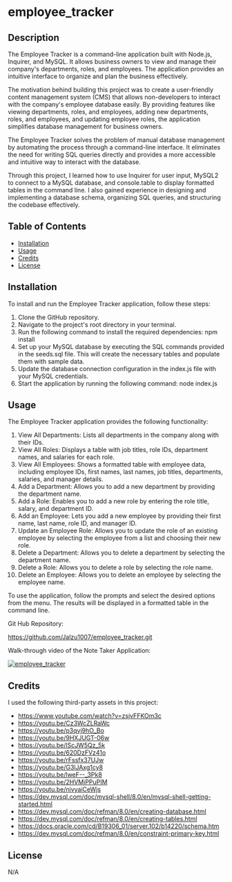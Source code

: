 # employee_tracker

## Description

The Employee Tracker is a command-line application built with Node.js, Inquirer, and MySQL. It allows business owners to view and manage their company's departments, roles, and employees. The application provides an intuitive interface to organize and plan the business effectively.

The motivation behind building this project was to create a user-friendly content management system (CMS) that allows non-developers to interact with the company's employee database easily. By providing features like viewing departments, roles, and employees, adding new departments, roles, and employees, and updating employee roles, the application simplifies database management for business owners.

The Employee Tracker solves the problem of manual database management by automating the process through a command-line interface. It eliminates the need for writing SQL queries directly and provides a more accessible and intuitive way to interact with the database.

Through this project, I learned how to use Inquirer for user input, MySQL2 to connect to a MySQL database, and console.table to display formatted tables in the command line. I also gained experience in designing and implementing a database schema, organizing SQL queries, and structuring the codebase effectively.

## Table of Contents 

- [Installation](#installation)
- [Usage](#usage)
- [Credits](#credits)
- [License](#license)

## Installation

To install and run the Employee Tracker application, follow these steps:

1. Clone the GitHub repository.
2. Navigate to the project's root directory in your terminal.
3. Run the following command to install the required dependencies: npm install
4. Set up your MySQL database by executing the SQL commands provided in the seeds.sql file. This will create the necessary tables and populate them with sample data.
5. Update the database connection configuration in the index.js file with your MySQL credentials.
6. Start the application by running the following command: node index.js

## Usage

The Employee Tracker application provides the following functionality:

1. View All Departments: Lists all departments in the company along with their IDs.
2. View All Roles: Displays a table with job titles, role IDs, department names, and salaries for each role.
3. View All Employees: Shows a formatted table with employee data, including employee IDs, first names, last names, job titles, departments, salaries, and manager details.
4. Add a Department: Allows you to add a new department by providing the department name.
5. Add a Role: Enables you to add a new role by entering the role title, salary, and department ID.
6. Add an Employee: Lets you add a new employee by providing their first name, last name, role ID, and manager ID.
7. Update an Employee Role: Allows you to update the role of an existing employee by selecting the employee from a list and choosing their new role.
8. Delete a Department: Allows you to delete a department by selecting the department name.
9. Delete a Role: Allows you to delete a role by selecting the role name.
10. Delete an Employee: Allows you to delete an employee by selecting the employee name.

To use the application, follow the prompts and select the desired options from the menu. The results will be displayed in a formatted table in the command line.

Git Hub Repository:

https://github.com/Jalzu1007/employee_tracker.git

Walk-through video of the Note Taker Application:

[![employee_tracker](https://img.youtube.com/vi/97p-g2GcSyQ/0.jpg)](https://www.youtube.com/watch?v=97p-g2GcSyQ)

## Credits

I used the following third-party assets in this project:

- https://www.youtube.com/watch?v=zsjvFFKOm3c
- https://youtu.be/Cz3WcZLRaWc
- https://youtu.be/p3qvj9hO_Bo
- https://youtu.be/9HXJUGT-06w
- https://youtu.be/lScJW5Qz_5k
- https://youtu.be/620DzFVz41o
- https://youtu.be/rFssfx37UJw
- https://youtu.be/G3lJAxg1cy8
- https://youtu.be/lweF--_3Pk8
- https://youtu.be/2HVMiPPuPIM
- https://youtu.be/nivyaiCeWjs
- https://dev.mysql.com/doc/mysql-shell/8.0/en/mysql-shell-getting-started.html
- https://dev.mysql.com/doc/refman/8.0/en/creating-database.html
- https://dev.mysql.com/doc/refman/8.0/en/creating-tables.html
- https://docs.oracle.com/cd/B19306_01/server.102/b14220/schema.htm
- https://dev.mysql.com/doc/refman/8.0/en/constraint-primary-key.html

## License

N/A